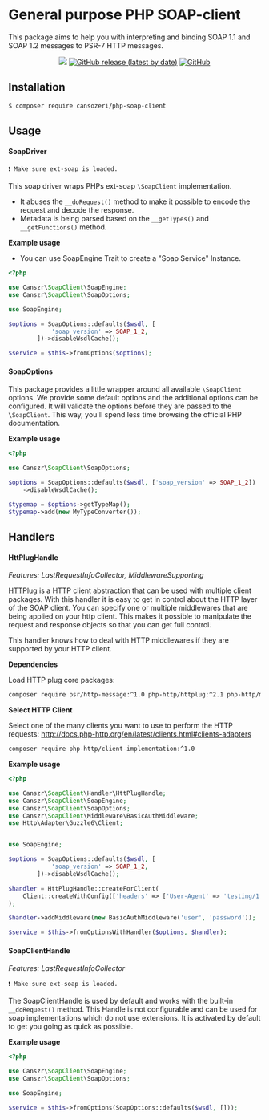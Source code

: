 # General purpose PHP SOAP-client
This package aims to help you with interpreting and binding SOAP 1.1 and SOAP 1.2 messages to PSR-7 HTTP messages.

<p align="center">
<a href="https://github.com/cansozeri/php-soap-client/actions"><img src="https://github.com/cansozeri/php-soap-client/workflows/tests/badge.svg"></a>
<a href="https://packagist.org/packages/cansozeri/php-soap-client"><img alt="GitHub release (latest by date)" src="https://img.shields.io/github/v/release/cansozeri/php-soap-client"></a>
<a href="https://packagist.org/packages/cansozeri/php-soap-client"><img alt="GitHub" src="https://img.shields.io/github/license/cansozeri/php-soap-client"></a>
</p>

## Installation
```sh
$ composer require cansozeri/php-soap-client
```
## Usage

#### SoapDriver
```
❗️ Make sure ext-soap is loaded.
```

This soap driver wraps PHPs ext-soap `\SoapClient` implementation.

- It abuses the `__doRequest()` method to make it possible to encode the request and decode the response.
- Metadata is being parsed based on the `__getTypes()` and `__getFunctions()` method.

**Example usage**

* You can use SoapEngine Trait to create a "Soap Service" Instance.
```php
<?php

use Canszr\SoapClient\SoapEngine;
use Canszr\SoapClient\SoapOptions;

use SoapEngine;

$options = SoapOptions::defaults($wsdl, [
            'soap_version' => SOAP_1_2,
        ])->disableWsdlCache();

$service = $this->fromOptions($options);
````

#### SoapOptions

This package provides a little wrapper around all available `\SoapClient` options.
We provide some default options and the additional options can be configured.
It will validate the options before they are passed to the `\SoapClient`.
This way, you'll spend less time browsing the official PHP documentation.

**Example usage**

```php
<?php

use Canszr\SoapClient\SoapOptions;

$options = SoapOptions::defaults($wsdl, ['soap_version' => SOAP_1_2])
    ->disableWsdlCache();

$typemap = $options->getTypeMap();
$typemap->add(new MyTypeConverter());
```

## Handlers

#### HttPlugHandle

*Features: LastRequestInfoCollector, MiddlewareSupporting*

[HTTPlug](http://httplug.io/) is a HTTP client abstraction that can be used with multiple client packages.
With this handler it is easy to get in control about the HTTP layer of the SOAP client.
You can specify one or multiple middlewares that are being applied on your http client.
This makes it possible to manipulate the request and response objects so that you can get full control.

This handler knows how to deal with HTTP middlewares if they are supported by your HTTP client.

**Dependencies**

Load HTTP plug core packages:

```sh
composer require psr/http-message:^1.0 php-http/httplug:^2.1 php-http/message-factory:^1.0 php-http/discovery:^1.7 php-http/message:^1.8 php-http/client-common:^2.1
```


**Select HTTP Client**

Select one of the many clients you want to use to perform the HTTP requests:
http://docs.php-http.org/en/latest/clients.html#clients-adapters

```sh
composer require php-http/client-implementation:^1.0
```

**Example usage**

```php
<?php

use Canszr\SoapClient\Handler\HttPlugHandle;
use Canszr\SoapClient\SoapEngine;
use Canszr\SoapClient\SoapOptions;
use Canszr\SoapClient\Middleware\BasicAuthMiddleware;
use Http\Adapter\Guzzle6\Client;


use SoapEngine;

$options = SoapOptions::defaults($wsdl, [
            'soap_version' => SOAP_1_2,
        ])->disableWsdlCache();

$handler = HttPlugHandle::createForClient(
    Client::createWithConfig(['headers' => ['User-Agent' => 'testing/1.0']])
);

$handler->addMiddleware(new BasicAuthMiddleware('user', 'password'));

$service = $this->fromOptionsWithHandler($options, $handler);
```
#### SoapClientHandle

*Features: LastRequestInfoCollector*

```
❗️ Make sure ext-soap is loaded.
```

The SoapClientHandle is used by default and works with the built-in `__doRequest()` method.
This Handle is not configurable and can be used for soap implementations which do not use extensions.
It is activated by default to get you going as quick as possible.


**Example usage**

```php
<?php

use Canszr\SoapClient\SoapEngine;
use Canszr\SoapClient\SoapOptions;

use SoapEngine;

$service = $this->fromOptions(SoapOptions::defaults($wsdl, []));
```